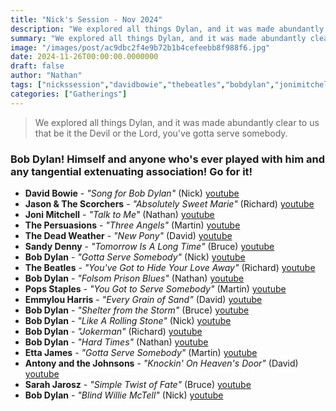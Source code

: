 ```yaml
---
title: "Nick's Session - Nov 2024"
description: "We explored all things Dylan, and it was made abundantly clear to us that be it the Devil or the Lord, you've gotta serve somebody."
summary: "We explored all things Dylan, and it was made abundantly clear to us that be it the Devil or the Lord, you've gotta serve somebody."
image: "/images/post/ac9dbc2f4e9b72b1b4cefeebb8f988f6.jpg"
date: 2024-11-26T00:00:00.0000000
draft: false
author: "Nathan"
tags: ["nickssession","davidbowie","thebeatles","bobdylan","jonimitchell","ettajames","sarahjarosz","jasonandthescorchers","emmylouharris","sandydenny","popsstaples","antonyandthejohnsons","thedeadweather","thepersuasions","youtube"]
categories: ["Gatherings"]
---
```

> We explored all things Dylan, and it was made abundantly clear to us that be it the Devil or the Lord, you've gotta serve somebody.

### Bob Dylan! Himself and anyone who's ever played with him and any tangential extenuating association! Go for it!
- **David Bowie** - _"Song for Bob Dylan"_ (Nick) [youtube](https://www.youtube.com/watch?v=v23YSyH3Fe8)
- **Jason & The Scorchers** - _"Absolutely Sweet Marie"_ (Richard) [youtube](https://www.youtube.com/watch?v=p-cF40OWeak)
- **Joni Mitchell** - _"Talk to Me"_ (Nathan) [youtube](https://www.youtube.com/watch?v=br5yhr-4oPs)
- **The Persuasions** - _"Three Angels"_ (Martin) [youtube](https://www.youtube.com/watch?v=vR3vd7nq8-s)
- **The Dead Weather** - _"New Pony"_ (David) [youtube](https://www.youtube.com/watch?v=9WAHR9okaQQ)
- **Sandy Denny** - _"Tomorrow Is A Long Time"_ (Bruce) [youtube](https://www.youtube.com/watch?v=XI_8ArJgDgc)
- **Bob Dylan** - _"Gotta Serve Somebody"_ (Nick) [youtube](https://www.youtube.com/watch?v=wC10VWDTzmU)
- **The Beatles** - _"You've Got to Hide Your Love Away"_ (Richard) [youtube](https://www.youtube.com/watch?v=oRrz3yYC2Yg)
- **Bob Dylan** - _"Folsom Prison Blues"_ (Nathan) [youtube](https://www.youtube.com/watch?v=fFUH3wWz3Iw)
- **Pops Staples** - _"You Got to Serve Somebody"_ (Martin) [youtube](https://www.youtube.com/watch?v=NEiW5YMiNvI)
- **Emmylou Harris** - _"Every Grain of Sand"_ (David) [youtube](https://www.youtube.com/watch?v=q5fkoVAiudU)
- **Bob Dylan** - _"Shelter from the Storm"_ (Bruce) [youtube](https://www.youtube.com/watch?v=-gsDBuHwqbM)
- **Bob Dylan** - _"Like A Rolling Stone"_ (Nick) [youtube](https://www.youtube.com/watch?v=IwOfCgkyEj0)
- **Bob Dylan** - _"Jokerman"_ (Richard) [youtube](https://www.youtube.com/watch?v=1XSvsFgvWr0)
- **Bob Dylan** - _"Hard Times"_ (Nathan) [youtube](https://www.youtube.com/watch?v=OYRBtBiKfro)
- **Etta James** - _"Gotta Serve Somebody"_ (Martin) [youtube](https://www.youtube.com/watch?v=WPYzvvaLhjw)
- **Antony and the Johnsons** - _"Knockin' On Heaven's Door"_ (David) [youtube](https://www.youtube.com/watch?v=IrSLc1QYCcE)
- **Sarah Jarosz** - _"Simple Twist of Fate"_ (Bruce) [youtube](https://www.youtube.com/watch?v=ECie2mESd9Y)
- **Bob Dylan** - _"Blind Willie McTell"_ (Nick) [youtube](https://www.youtube.com/watch?v=_AIRdU6CPf0)